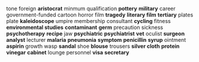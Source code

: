 tone
foreign
**aristocrat**
minmum qualification
**pottery**
**military**
career
government-funded
cartoon
horror film
**tragedy**
**literary film**
**tertiary**
plates
plate
**kaleidoscope**
umpire
membership consultant
**cycling**
fitness
**environmental studies**
**contaminant**
**germ**
precaution
sickness
**psychotherapy**
**recipe**
jaw
**psychiatric**
**psychiatrist**
**vet**
oculist
**surgeon**
**analyst**
lecturer
**malaria**
**pneumonia**
**symptom**
**penicillin**
**syrup**
ointment
**aspirin**
growth
wasp
**sandal**
shoe
**blouse**
trousers
**silver cloth**
**protein**
**vinegar**
**cabinet**
lounge
personnel
**visa**
**secretary**
